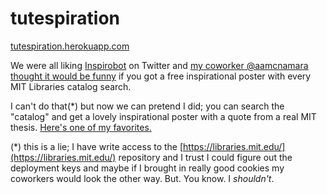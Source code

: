 # tutespiration
[tutespiration.herokuapp.com](https://tutespiration.herokuapp.com)

We were all liking [Inspirobot](https://inspirobot.me) on Twitter and [my coworker @aamcnamara thought it would be funny](https://twitter.com/aamcnamara/status/880826274662449152) if you got a free inspirational poster with every MIT Libraries catalog search.

I can't do that(*) but now we can pretend I did; you can search the "catalog" and get a lovely inspirational poster with a quote from a real MIT thesis. [Here's one of my favorites.](https://tutespiration.herokuapp.com/1/11566/hAV_4Cl-jJg/)

(*) this is a lie; I have write access to the [https://libraries.mit.edu/](https://libraries.mit.edu/) repository and I trust I could figure out the deployment keys and maybe if I brought in really good cookies my coworkers would look the other way. But. You know. I _shouldn't_.
